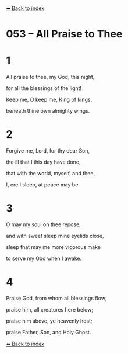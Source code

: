 [⬅️ Back to index](../README.md)

# 053 – All Praise to Thee





# 1

All praise to thee, my God, this night,

for all the blessings of the light!

Keep me, O keep me, King of kings,

beneath thine own almighty wings.



# 2

Forgive me, Lord, for thy dear Son,

the ill that I this day have done,

that with the world, myself, and thee,

I, ere I sleep, at peace may be.



# 3

O may my soul on thee repose,

and with sweet sleep mine eyelids close,

sleep that may me more vigorous make

to serve my God when I awake.



# 4

Praise God, from whom all blessings flow;

praise him, all creatures here below;

praise him above, ye heavenly host;

praise Father, Son, and Holy Ghost.

[⬅️ Back to index](../README.md)
